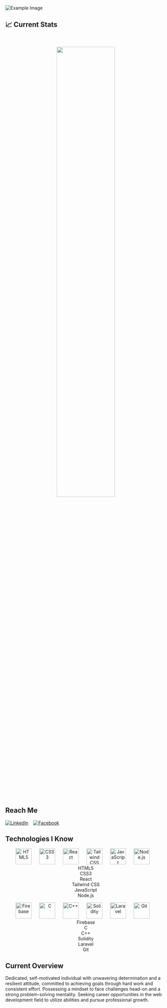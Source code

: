 ![Example Image](https://i.ibb.co/LP7JGD3/Abstract-Slide-1.png)


## :chart_with_upwards_trend: Current Stats

<br />
<p align="center">
  <img width="60%" src="https://github-readme-streak-stats.herokuapp.com?user=shahoriarniloy&theme=react&hide_border=true&background=0D1117&stroke=0D1117&fire=FF1CF7&sideLabels=00F0FF&currStreakNum=FF1CF7&ring=FF1CF7&currStreakLabel=FF1CF7&sideNums=00F0FF" />
</p>


## Reach Me

[![LinkedIn](https://img.icons8.com/color/48/000000/linkedin.png)](https://www.linkedin.com/in/shahoriarniloy/)
&nbsp;&nbsp;
[![Facebook](https://img.icons8.com/color/48/000000/facebook.png)](https://www.facebook.com/shahoriarniloy)

## Technologies I Know

<p align="center">
  <img src="https://img.icons8.com/color/50/000000/html-5.png" alt="HTML5" title="HTML5" width="50" height="50" style="margin-right: 20px;" />
  <img src="https://img.icons8.com/color/50/000000/css3.png" alt="CSS3" title="CSS3" width="50" height="50" style="margin-right: 20px;" />
  <img src="https://img.icons8.com/ios/50/000000/react-native.png" alt="React" title="React" width="50" height="50" style="margin-right: 20px;" />
  <img src="https://img.icons8.com/color/50/000000/tailwindcss.png" alt="Tailwind CSS" title="Tailwind CSS" width="50" height="50" style="margin-right: 20px;" />
  <img src="https://img.icons8.com/ios-filled/50/000000/javascript.png" alt="JavaScript" title="JavaScript" width="50" height="50" style="margin-right: 20px;" />
  <img src="https://img.icons8.com/color/50/000000/nodejs.png" alt="Node.js" title="Node.js" width="50" height="50" style="margin-right: 20px;" />
  <br />
  HTML5<br />
  CSS3<br />
  React<br />
  Tailwind CSS<br />
  JavaScript<br />
  Node.js<br />
</p>

<p align="center">
  <img src="https://img.icons8.com/color/50/000000/firebase.png" alt="Firebase" title="Firebase" width="50" height="50" style="margin-right: 20px;" />
  <img src="https://img.icons8.com/ios/50/000000/c.png" alt="C" title="C" width="50" height="50" style="margin-right: 20px;" />
  <img src="https://img.icons8.com/ios-filled/50/000000/c-plus-plus-logo.png" alt="C++" title="C++" width="50" height="50" style="margin-right: 20px;" />
  <img src="https://img.icons8.com/ios-filled/50/000000/ethereum.png" alt="Solidity" title="Solidity" width="50" height="50" style="margin-right: 20px;" />
  <img src="https://img.icons8.com/ios-filled/50/000000/laravel.png" alt="Laravel" title="Laravel" width="50" height="50" style="margin-right: 20px;" />
  <img src="https://img.icons8.com/ios-filled/50/000000/git.png" alt="Git" title="Git" width="50" height="50" style="margin-right: 20px;" />
  <br />
  Firebase<br />
  C<br />
  C++<br />
  Solidity<br />
  Laravel<br />
  Git<br />
</p>




## Current Overview

Dedicated, self-motivated individual with unwavering determination and a resilient attitude, committed to achieving goals through hard work and consistent effort. Possessing a mindset to face challenges head-on and a strong problem-solving mentality. Seeking career opportunities in the web development field to utilize abilities and pursue professional growth.

